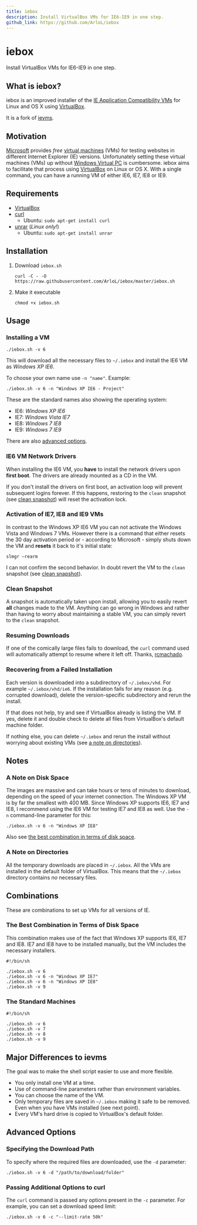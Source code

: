 ```yaml
---
title: iebox
description: Install VirtualBox VMs for IE6-IE9 in one step.
github_link: https://github.com/ArloL/iebox
---
```

# iebox

Install VirtualBox VMs for IE6-IE9 in one step.

## What is iebox?

iebox is an improved installer of the [IE Application Compatibility
VMs](https://www.microsoft.com/en-ca/download/details.aspx?id=11575) for Linux
and OS&nbsp;X using [VirtualBox](http://virtualbox.org/).

It is a fork of [ievms](https://xdissent.github.io/ievms/).

## Motivation

[Microsoft](https://www.microsoft.com) provides *free* [virtual
machines](https://www.microsoft.com/en-ca/download/details.aspx?id=11575) (VMs)
for testing websites in different Internet Explorer (IE) versions. Unfortunately setting
these virtual machines (VMs) up without
[Windows Virtual PC](https://www.microsoft.com/windows/virtual-pc/) is cumbersome. iebox
aims to facilitate that process using [VirtualBox](http://virtualbox.org/) on Linux or
OS&nbsp;X. With a single command, you can have a running VM of either IE6, IE7, IE8 or
IE9.

## Requirements

* [VirtualBox](http://virtualbox.org)
* [curl](http://curl.haxx.se/)
  * Ubuntu: `sudo apt-get install curl`
* [unrar](http://home.gna.org/unrar/) (*Linux only!*)
  * Ubuntu: `sudo apt-get install unrar`

## Installation

1.  Download `iebox.sh`

        curl -C - -O https://raw.githubusercontent.com/ArloL/iebox/master/iebox.sh

2.  Make it executable

        chmod +x iebox.sh

## Usage

### Installing a VM

    ./iebox.sh -v 6

This will download all the necessary files to `~/.iebox` and install
the IE6 VM as *Windows XP IE6*.

To choose your own name use `-n "name"`. Example:

    ./iebox.sh -v 6 -n "Windows XP IE6 - Project"

These are the standard names also showing the operating system:

*   IE6: *Windows XP IE6*
*   IE7: *Windows Vista IE7*
*   IE8: *Windows 7 IE8*
*   IE9: *Windows 7 IE9*

There are also [advanced options](#advanced-options).

### IE6 VM Network Drivers

When installing the IE6 VM, you **have** to install the network drivers upon
**first boot**. The drivers are already mounted as a CD in the VM.

If you don't install the drivers on first boot, an activation
loop will prevent subsequent logins forever. If this happens, restoring to
the `clean` snapshot (see [clean snapshot](#clean-snapshot)) will reset the activation
lock.

### Activation of IE7, IE8 and IE9 VMs

In contrast to the Windows XP IE6 VM you can not activate the Windows Vista and
Windows 7 VMs. However there is a command that either resets the 30 day activation
period or - according to Microsoft - simply shuts down the VM and **resets** it
back to it's initial state:

    slmgr –rearm

I can not confirm the second behavior. In doubt revert the VM to the `clean` snapshot
(see [clean snapshot](#clean-snapshot)).

### Clean Snapshot

A snapshot is automatically taken upon install, allowing you to easily revert
**all** changes made to the VM. Anything can go wrong in  Windows and rather
than having to worry about maintaining a stable VM, you can simply revert
to the `clean` snapshot.

### Resuming Downloads

If one of the comically large files fails to download, the `curl`
command used will automatically attempt to resume where it left off.
Thanks, [rcmachado](https://github.com/rcmachado).

### Recovering from a Failed Installation

Each version is downloaded into a subdirectory of `~/.iebox/vhd`. For example
`~/.iebox/vhd/ie6`. If the installation fails for any reason (e.g. corrupted download),
delete the version-specific subdirectory and rerun the install.

If that does not help, try and see if VirtualBox already is listing the VM. If yes,
delete it and double check to delete all files from VirtualBox's default machine folder.

If nothing else, you can delete `~/.iebox` and rerun the install without
worrying about existing VMs (see [a note on directories](#a-note-on-directories)).

## Notes

### A Note on Disk Space

The images are massive and can take hours or tens of minutes to
download, depending on the speed of your internet connection.
The Windows XP VM is by far the smallest with 400&nbsp;MB.
Since Windows XP supports IE6, IE7 and IE8, I recommend using the IE6
VM for testing IE7 and IE8 as well. Use the `-n` command-line parameter
for this:

    ./iebox.sh -v 6 -n "Windows XP IE8"

Also see [the best combination in terms of disk space](#the-best-combination-in-terms-of-disk-space).

### A Note on Directories

All the temporary downloads are placed in `~/.iebox`.
All the VMs are installed in the default folder of VirtualBox.
This means that the `~/.iebox` directory contains *no* necessary files.

## Combinations

These are combinations to set up VMs for all versions of IE.

### The Best Combination in Terms of Disk Space

This combination makes use of the fact that Windows XP supports IE6, IE7 and IE8.
IE7 and IE8 have to be installed manually, but the VM includes the necessary
installers.

    #!/bin/sh

    ./iebox.sh -v 6
    ./iebox.sh -v 6 -n "Windows XP IE7"
    ./iebox.sh -v 6 -n "Windows XP IE8"
    ./iebox.sh -v 9

### The Standard Machines

    #!/bin/sh

    ./iebox.sh -v 6
    ./iebox.sh -v 7
    ./iebox.sh -v 8
    ./iebox.sh -v 9

## Major Differences to ievms

The goal was to make the shell script easier to use and more flexible.

*   You only install one VM at a time.
*   Use of command-line parameters rather than environment variables.
*   You can choose the name of the VM.
*   Only temporary files are saved in `~/.iebox` making it safe to be removed. Even
    when you have VMs installed (see next point).
*   Every VM's hard drive is copied to VirtualBox's default folder.

## Advanced Options

### Specifying the Download Path

To specify where the required files are downloaded, use the `-d` parameter:

    ./iebox.sh -v 6 -d "/path/to/download/folder"

### Passing Additional Options to curl

The `curl` command is passed any options present in the `-c` parameter.
For example, you can set a download speed limit:

    ./iebox.sh -v 6 -c "--limit-rate 50k"
